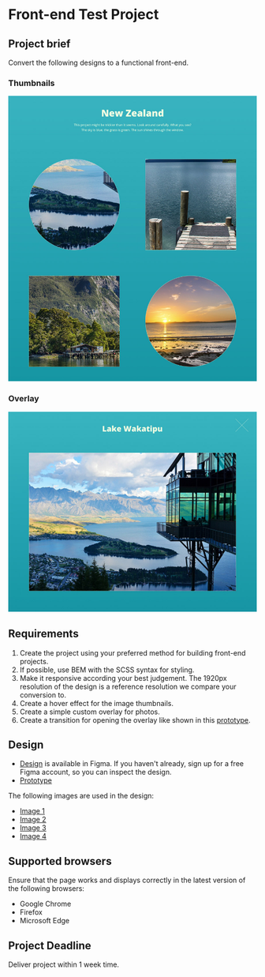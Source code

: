Front-end Test Project
======================

## Project brief
Convert the following designs to a functional front-end.

### Thumbnails
![Xfive Gallery Test Thumbnails](xfive-front-end-test-thumbs.jpg)

### Overlay
![Xfive Gallery Test Overlay](xfive-front-end-test-overlay.jpg)

## Requirements
1. Create the project using your preferred method for building front-end projects.
1. If possible, use BEM with the SCSS syntax for styling.
1. Make it responsive according your best judgement. The 1920px resolution of the design is a reference resolution we compare your conversion to.
1. Create a hover effect for the image thumbnails.
1. Create a simple custom overlay for photos.
1. Create a transition for opening the overlay like shown in this [prototype](https://www.figma.com/proto/XmLxW928QcDblZul5dGpLM/Xfive-Gallery-Test?node-id=1%3A2&viewport=73%2C86%2C0.5&scaling=min-zoom).


## Design
- [Design](https://www.figma.com/file/XmLxW928QcDblZul5dGpLM/Xfive-Gallery-Test) is available in Figma. If you haven't already, sign up for a free Figma account, so you can inspect the design.
- [Prototype](https://www.figma.com/proto/XmLxW928QcDblZul5dGpLM/Xfive-Gallery-Test?node-id=1%3A2&viewport=73%2C86%2C0.5&scaling=min-zoom)

The following images are used in the design:
 - [Image 1](https://pixabay.com/en/new-zealand-lake-mountain-landscape-679068/)
 - [Image 2](https://pixabay.com/en/new-zealand-lake-web-kai-dock-583176/)
 - [Image 3](https://pixabay.com/en/new-zealand-doubtful-sound-fjord-583181/)
 - [Image 4](https://pixabay.com/en/sun-rise-beach-new-zealand-auckland-661541/)

## Supported browsers
Ensure that the page works and displays correctly in the latest version of the following browsers:

- Google Chrome
- Firefox
- Microsoft Edge

## Project Deadline
Deliver project within 1 week time.